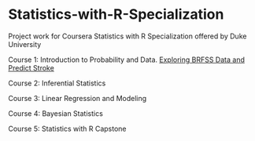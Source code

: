 # Statistics-with-R-Specialization

Project work for Coursera Statistics with R Specialization offered by Duke University

Course 1: Introduction to Probability and Data. [Exploring BRFSS Data and Predict Stroke](http://rpubs.com/susan_li/274621)

Course 2: Inferential Statistics

Course 3: Linear Regression and Modeling

Course 4: Bayesian Statistics

Course 5: Statistics with R Capstone
